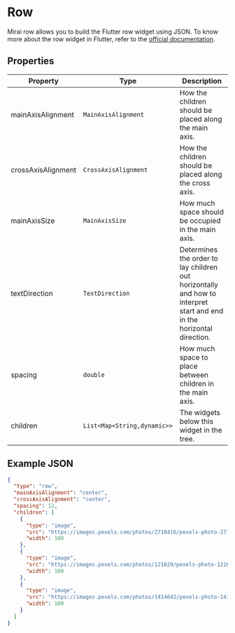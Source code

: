 # Row

Mirai row allows you to build the Flutter row widget using JSON.
To know more about the row widget in Flutter, refer to the [official documentation](https://api.flutter.dev/flutter/widgets/Row-class.html).

## Properties

| Property | Type                    | Description                          |
| -------- | ----------------------- | ------------------------------------ |
| mainAxisAlignment | `MainAxisAlignment` | How the children should be placed along the main axis. |
| crossAxisAlignment | `CrossAxisAlignment` | How the children should be placed along the cross axis. |
| mainAxisSize | `MainAxisSize` | How much space should be occupied in the main axis. |
| textDirection | `TextDirection` | Determines the order to lay children out horizontally and how to interpret start and end in the horizontal direction. |
| spacing | `double` | How much space to place between children in the main axis. |
| children | `List<Map<String,dynamic>>` | The widgets below this widget in the tree. |

## Example JSON

```json
{
  "type": "row",
  "mainAxisAlignment": "center",
  "crossAxisAlignment": "center",
  "spacing": 12,
  "children": [
    {
      "type": "image",
      "src": "https://images.pexels.com/photos/2718416/pexels-photo-2718416.jpeg?auto=compress&cs=tinysrgb&w=1260&h=750&dpr=2",
      "width": 100
    },
    {
      "type": "image",
      "src": "https://images.pexels.com/photos/121629/pexels-photo-121629.jpeg?auto=compress&cs=tinysrgb&w=1260&h=750&dpr=2",
      "width": 100
    },
    {
      "type": "image",
      "src": "https://images.pexels.com/photos/1414642/pexels-photo-1414642.jpeg?auto=compress&cs=tinysrgb&w=1260&h=750&dpr=2",
      "width": 100
    }
  ]
}
```